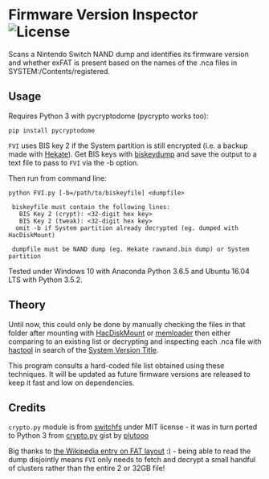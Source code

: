 # Firmware Version Inspector ![License](https://img.shields.io/badge/License-GPLv3-blue.svg)
Scans a Nintendo Switch NAND dump and identifies its firmware version and whether exFAT is present based on the names of the .nca files in SYSTEM:/Contents/registered.

## Usage
Requires Python 3 with pycryptodome (pycrypto works too):
```
pip install pycryptodome
```
`FVI` uses BIS key 2 if the System partition is still encrypted (i.e. a backup made with [Hekate](https://github.com/CTCaer/hekate)). Get BIS keys with [biskeydump](https://github.com/rajkosto/biskeydump) and save the output to a text file to pass to `FVI` via the -b option.

Then run from command line:
```
python FVI.py [-b=/path/to/biskeyfile] <dumpfile>

 biskeyfile must contain the following lines:
   BIS Key 2 (crypt): <32-digit hex key>
   BIS Key 2 (tweak): <32-digit hex key>
  omit -b if System partition already decrypted (eg. dumped with HacDiskMount)

 dumpfile must be NAND dump (eg. Hekate rawnand.bin dump) or System partition
```

Tested under Windows 10 with Anaconda Python 3.6.5 and Ubuntu 16.04 LTS with Python 3.5.2.

## Theory
Until now, this could only be done by manually checking the files in that folder after mounting with [HacDiskMount](https://switchtools.sshnuke.net/) or [memloader](https://github.com/rajkosto/memloader) then either comparing to an existing list or decrypting and inspecting each .nca file with [hactool](https://github.com/SciresM/hactool) in search of the [System Version Title](https://switchbrew.org/index.php?title=System_Version_Title).

This program consults a hard-coded file list obtained using these techniques. It will be updated as future firmware versions are released to keep it fast and low on dependencies.

## Credits
`crypto.py` module is from [switchfs](https://github.com/ihaveamac/switchfs/blob/master/switchfs/crypto.py) under MIT license - it was in turn ported to Python 3 from [crypto.py](https://gist.github.com/plutooo/fd4b22e7f533e780c1759057095d7896) gist by [plutooo](https://github.com/plutooo)

Big thanks to [the Wikipedia entry on FAT layout](https://en.wikipedia.org/wiki/Design_of_the_FAT_file_system) :) - being able to read the dump disjointly means `FVI` only needs to fetch and decrypt a small handful of clusters rather than the entire 2 or 32GB file!
